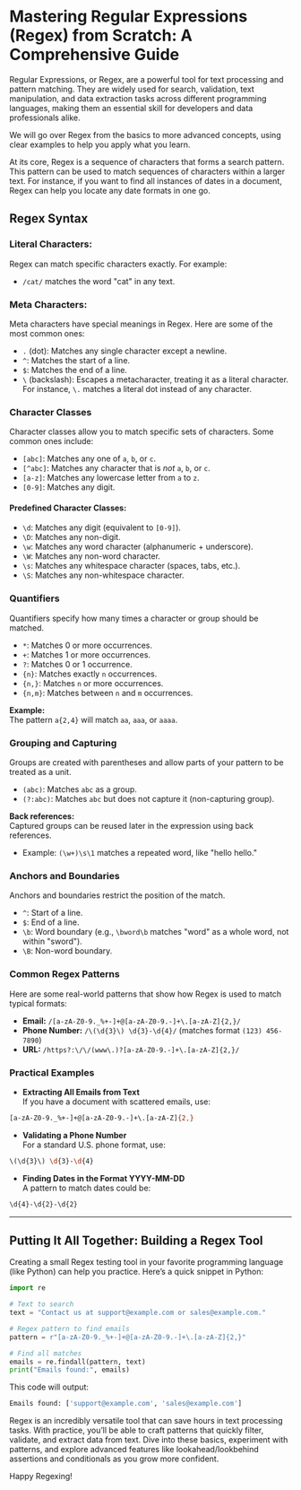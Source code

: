 # Mastering Regular Expressions (Regex) from Scratch: A Comprehensive Guide

Regular Expressions, or Regex, are a powerful tool for text processing and pattern matching. They are widely used for search, validation, text manipulation, and data extraction tasks across different programming languages, making them an essential skill for developers and data professionals alike.

We will go over Regex from the basics to more advanced concepts, using clear examples to help you apply what you learn.

At its core, Regex is a sequence of characters that forms a search pattern. This pattern can be used to match sequences of characters within a larger text. For instance, if you want to find all instances of dates in a document, Regex can help you locate any date formats in one go.

## Regex Syntax

###  Literal Characters:
Regex can match specific characters exactly. For example:
- `/cat/` matches the word "cat" in any text.

###  Meta Characters:
Meta characters have special meanings in Regex. 
Here are some of the most common ones:
- `.` (dot): Matches any single character except a newline.
- `^`: Matches the start of a line.
- `$`: Matches the end of a line.
- `\` (backslash): Escapes a metacharacter, treating it as a literal character. For instance, `\.` matches a literal dot instead of any character.

### Character Classes
Character classes allow you to match specific sets of characters. Some common ones include:
- `[abc]`: Matches any one of `a`, `b`, or `c`.
- `[^abc]`: Matches any character that is _not_ `a`, `b`, or `c`.
- `[a-z]`: Matches any lowercase letter from `a` to `z`.
- `[0-9]`: Matches any digit.

#### Predefined Character Classes:
- `\d`: Matches any digit (equivalent to `[0-9]`).
- `\D`: Matches any non-digit.
- `\w`: Matches any word character (alphanumeric + underscore).
- `\W`: Matches any non-word character.
- `\s`: Matches any whitespace character (spaces, tabs, etc.).
- `\S`: Matches any non-whitespace character.

### Quantifiers
Quantifiers specify how many times a character or group should be matched.
- `*`: Matches 0 or more occurrences.
- `+`: Matches 1 or more occurrences.
- `?`: Matches 0 or 1 occurrence.
- `{n}`: Matches exactly `n` occurrences.
- `{n,}`: Matches `n` or more occurrences.
- `{n,m}`: Matches between `n` and `m` occurrences.

**Example:**  
The pattern `a{2,4}` will match `aa`, `aaa`, or `aaaa`.

### Grouping and Capturing
Groups are created with parentheses and allow parts of your pattern to be treated as a unit.
- `(abc)`: Matches `abc` as a group.
- `(?:abc)`: Matches `abc` but does not capture it (non-capturing group).

**Back references:**  
Captured groups can be reused later in the expression using back references.
- Example: `(\w+)\s\1` matches a repeated word, like "hello hello."

### Anchors and Boundaries
Anchors and boundaries restrict the position of the match.
- `^`: Start of a line.
- `$`: End of a line.
- `\b`: Word boundary (e.g., `\bword\b` matches "word" as a whole word, not within "sword").
- `\B`: Non-word boundary.

### Common Regex Patterns
Here are some real-world patterns that show how Regex is used to match typical formats:
- **Email:** `/[a-zA-Z0-9._%+-]+@[a-zA-Z0-9.-]+\.[a-zA-Z]{2,}/`
- **Phone Number:** `/\(\d{3}\) \d{3}-\d{4}/` (matches format `(123) 456-7890`)
- **URL:** `/https?:\/\/(www\.)?[a-zA-Z0-9.-]+\.[a-zA-Z]{2,}/`

### Practical Examples
- **Extracting All Emails from Text**  
If you have a document with scattered emails, use:

``` bash
[a-zA-Z0-9._%+-]+@[a-zA-Z0-9.-]+\.[a-zA-Z]{2,}
```

- **Validating a Phone Number**  
For a standard U.S. phone format, use:

``` bash
\(\d{3}\) \d{3}-\d{4}
```

- **Finding Dates in the Format YYYY-MM-DD**  
A pattern to match dates could be:

``` bash
\d{4}-\d{2}-\d{2}
```

---

## **Putting It All Together: Building a Regex Tool**

Creating a small Regex testing tool in your favorite programming language (like Python) can help you practice. Here’s a quick snippet in Python:

``` python
import re

# Text to search
text = "Contact us at support@example.com or sales@example.com."

# Regex pattern to find emails
pattern = r"[a-zA-Z0-9._%+-]+@[a-zA-Z0-9.-]+\.[a-zA-Z]{2,}"

# Find all matches
emails = re.findall(pattern, text)
print("Emails found:", emails)
```

This code will output:

``` bash
Emails found: ['support@example.com', 'sales@example.com']
```

Regex is an incredibly versatile tool that can save hours in text processing tasks. With practice, you’ll be able to craft patterns that quickly filter, validate, and extract data from text. Dive into these basics, experiment with patterns, and explore advanced features like lookahead/lookbehind assertions and conditionals as you grow more confident.

Happy Regexing!